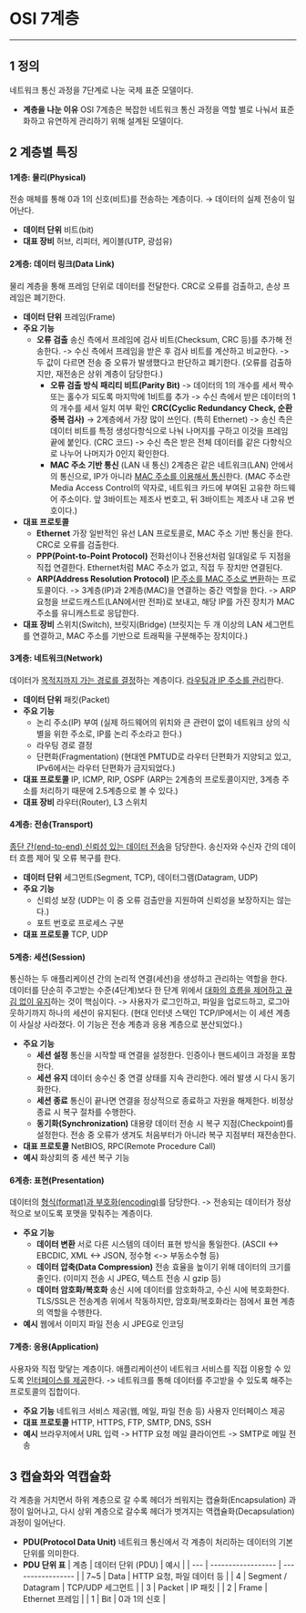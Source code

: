 # OSI 7계층
---
## 1 정의
네트워크 통신 과정을 7단계로 나눈 국제 표준 모델이다.
- **계층을 나눈 이유**
OSI 7계층은 복잡한 네트워크 통신 과정을 역할 별로 나눠서 표준화하고 유연하게 관리하기 위해 설계된 모델이다.

## 2 계층별 특징
#### 1계층: 물리(Physical)
전송 매체를 통해 0과 1의 신호(비트)를 전송하는 계층이다.
→ 데이터의 실제 전송이 일어난다.
- **데이터 단위**
비트(bit)
- **대표 장비**
허브, 리피터, 케이블(UTP, 광섬유)

#### 2계층: 데이터 링크(Data Link)
물리 계층을 통해 프레임 단위로 데이터를 전달한다.
CRC로 오류를 검출하고, 손상 프레임은 폐기한다.
- **데이터 단위**
프레임(Frame)
- **주요 기능**
    - **오류 검출**
    송신 측에서 프레임에 검사 비트(Checksum, CRC 등)를 추가해 전송한다.
    -> 수신 측에서 프레임을 받은 후 검사 비트를 계산하고 비교한다.
    -> 두 값이 다르면 전송 중 오류가 발생했다고 판단하고 폐기한다.
    (오류를 검출하지만, 재전송은 상위 계층이 담당한다.)
        - **오류 검출 방식**
            **패리티 비트(Parity Bit)**
            -> 데이터의 1의 개수를 세서 짝수 또는 홀수가 되도록 마지막에 1비트를 추가
            -> 수신 측에서 받은 데이터의 1의 개수를 세서 일치 여부 확인
            **CRC(Cyclic Redundancy Check, 순환 중복 검사)**
            -> 2계층에서 가장 많이 쓰인다. (특히 Ethernet)
            -> 송신 측은 데이터 비트를 특정 생성다항식으로 나눠 나머지를 구하고 이것을 프레임 끝에 붙인다. (CRC 코드)
            -> 수신 측은 받은 전체 데이터를 같은 다항식으로 나누어 나머지가 0인지 확인한다.
        - **MAC 주소 기반 통신** (LAN 내 통신)
        2계층은 같은 네트워크(LAN) 안에서의 통신으로, IP가 아니라 <u>MAC 주소를 이용해서 통신</u>한다.
        (MAC 주소란 Media Access Control의 약자로, 네트워크 카드에 부여된 고유한 하드웨어 주소이다. 앞 3바이트는 제조사 번호고, 뒤 3바이트는 제조사 내 고유 번호이다.)
- **대표 프로토콜**
    - **Ethernet**
    가장 일반적인 유선 LAN 프로토콜로, MAC 주소 기반 통신을 한다.
    CRC로 오류를 검출한다.
    - **PPP(Point-to-Point Protocol)**
    전화선이나 전용선처럼 일대일로 두 지점을 직접 연결한다.
    Ethernet처럼 MAC 주소가 없고, 직접 두 장치만 연결된다.
    - **ARP(Address Resolution Protocol)**
    <u>IP 주소를 MAC 주소로 변환</u>하는 프로토콜이다.
    -> 3계층(IP)과 2계층(MAC)을 연결하는 중간 역할을 한다.
    -> ARP 요청을 브로드캐스트(LAN에서만 전파)로 보내고, 해당 IP를 가진 장치가 MAC 주소를 유니캐스트로 응답한다.
- **대표 장비**
스위치(Switch), 브릿지(Bridge)
(브릿지는 두 개 이상의 LAN 세그먼트를 연결하고, MAC 주소를 기반으로 트래픽을 구분해주는 장치이다.)

#### 3계층: 네트워크(Network)
데이터가 <u>목적지까지 가는 경로를 결정</u>하는 계층이다.
<u>라우팅과 IP 주소를 관리</u>한다.
- **데이터 단위**
패킷(Packet)
- **주요 기능**
    - 논리 주소(IP) 부여
    (실제 하드웨어의 위치와 큰 관련이 없이 네트워크 상의 식별을 위한 주소로, IP를 논리 주소라고 한다.)
    - 라우팅 경로 결정
    - 단편화(Fragmentation)
    (현대엔 PMTUD로 라우터 단편화가 지양되고 있고, IPv6에서는 라우터 단편화가 금지되었다.)
- **대표 프로토콜**
IP, ICMP, RIP, OSPF
(ARP는 2계층의 프로토콜이지만, 3계층 주소를 처리하기 때문에 2.5계층으로 볼 수 있다.)
- **대표 장비**
라우터(Router), L3 스위치
#### 4계층: 전송(Transport)
<u>종단 간(end-to-end) 신뢰성 있는 데이터 전송</u>을 담당한다.
송신자와 수신자 간의 데이터 흐름 제어 및 오류 복구를 한다.
- **데이터 단위**
세그먼트(Segment, TCP), 데이터그램(Datagram, UDP)
- **주요 기능**
    - 신뢰성 보장
    (UDP는 이 중 오류 검출만을 지원하여 신뢰성을 보장하지는 않는다.)
    - 포트 번호로 프로세스 구분
- **대표 프로토콜**
TCP, UDP

#### 5계층: 세션(Session)
통신하는 두 애플리케이션 간의 논리적 연결(세션)을 생성하고 관리하는 역할을 한다.
데이터를 단순히 주고받는 수준(4단계)보다 한 단계 위에서 <u>대화의 흐름을 제어하고 끊김 없이 유지</u>하는 것이 핵심이다.
-> 사용자가 로그인하고, 파일을 업로드하고, 로그아웃하기까지 하나의 세션이 유지된다.
(현대 인터넷 스택인 TCP/IP에서는 이 세션 계층이 사실상 사라졌다. 이 기능은 전송 계층과 응용 계층으로 분산되었다.)
- **주요 기능**
    - **세션 설정**
    통신을 시작할 때 연결을 설정한다.
    인증이나 핸드셰이크 과정을 포함한다.
    - **세션 유지**
    데이터 송수신 중 연결 상태를 지속 관리한다.
    에러 발생 시 다시 동기화한다.
    - **세션 종료**
    통신이 끝나면 연결을 정상적으로 종료하고 자원을 해제한다.
    비정상 종료 시 복구 절차를 수행한다.
    - **동기화(Synchronization)**
    대용량 데이터 전송 시 복구 지점(Checkpoint)를 설정한다.
    전송 중 오류가 생겨도 처음부터가 아니라 복구 지점부터 재전송한다.
- **대표 프로토콜**
NetBIOS, RPC(Remote Procedure Call)
- **예시**
화상회의 중 세션 복구 기능

#### 6계층: 표현(Presentation)
데이터의 <u>형식(format)과 부호화(encoding)</u>를 담당한다.
-> 전송되는 데이터가 정상적으로 보이도록 포맷을 맞춰주는 계층이다.
- **주요 기능**
    - **데이터 변환**
    서로 다른 시스템의 데이터 표현 방식을 통일한다.
    (ASCII <-> EBCDIC, XML <-> JSON, 정수형 <-> 부동소수형 등)
    - **데이터 압축(Data Compression)**
    전송 효율을 높이기 위해 데이터의 크기를 줄인다.
    (이미지 전송 시 JPEG, 텍스트 전송 시 gzip 등)
    - **데이터 암호화/복호화**
    송신 시에 데이터를 암호화하고, 수신 시에 복호화한다.
    TLS/SSL은 전송계층 위에서 작동하지만, 암호화/복호화라는 점에서 표현 계층의 역할을 수행한다.
- **예시**
웹에서 이미지 파일 전송 시 JPEG로 인코딩

#### 7계층: 응용(Application)
사용자와 직접 맞닿는 계층이다.
애플리케이션이 네트워크 서비스를 직접 이용할 수 있도록 <u>인터페이스를 제공</u>한다.
-> 네트워크를 통해 데이터를 주고받을 수 있도록 해주는 프로토콜의 집합이다.
- **주요 기능**
네트워크 서비스 제공(웹, 메일, 파일 전송 등)
사용자 인터페이스 제공
- **대표 프로토콜**
HTTP, HTTPS, FTP, SMTP, DNS, SSH
- **예시**
브라우저에서 URL 입력 -> HTTP 요청
메일 클라이언트 -> SMTP로 메일 전송

## 3 캡슐화와 역캡슐화
각 계층을 거치면서 하위 계층으로 갈 수록 헤더가 씌워지는 캡슐화(Encapsulation) 과정이 일어나고, 다시 상위 계층으로 갈수록 헤더가 벗겨지는 역캡슐화(Decapsulation) 과정이 일어난다.
- **PDU(Protocol Data Unit)**
네트워크 통신에서 각 계층이 처리하는 데이터의 기본 단위를 의미한다.
- **PDU 단위 표**
    | 계층  | 데이터 단위 (PDU)       | 예시                |
    | --- | ------------------ | ----------------- |
    | 7~5 | Data               | HTTP 요청, 파일 데이터 등 |
    | 4   | Segment / Datagram | TCP/UDP 세그먼트      |
    | 3   | Packet             | IP 패킷             |
    | 2   | Frame              | Ethernet 프레임      |
    | 1   | Bit                | 0과 1의 신호          |